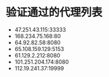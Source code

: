 # 验证通过的代理列表

 - 47.251.43.115:33333
 - 168.234.75.168:80
 - 64.92.82.58:8080
 - 65.108.159.129:5153
 - 61.129.2.212:8080
 - 101.251.204.174:8080
 - 112.19.241.37:19999
